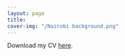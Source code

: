 ```yaml
---
layout: page
title: 
cover-img: "/Nairobi background.png"
---
```


Download my CV [here](https://drive.google.com/file/d/1Hq-AuoxnbOKdI8wdJWbKn9xRuy_cU_mo/view?usp=sharing).
